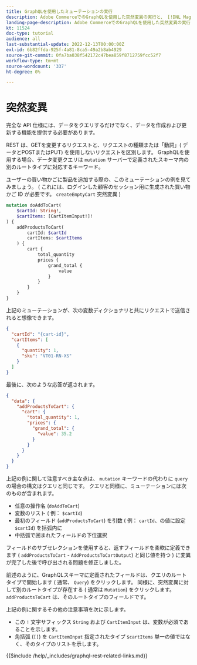 ```yaml
---
title: GraphQLを使用したミューテーションの実行
description: Adobe CommerceでのGraphQLを使用した突然変異の実行と、 [!DNL Magento Open Source]. ミューテーションコールを使用して、最初のPOSTを実行します。
landing-page-description: Adobe CommerceでのGraphQLを使用した突然変異の実行と、 [!DNL Magento Open Source]. ミューテーションコールを使用して、最初のPOSTを実行します。
kt: 11524
doc-type: tutorial
audience: all
last-substantial-update: 2022-12-13T00:00:00Z
exl-id: 6b82ffda-925f-4a81-8ca5-49a2b8ab4929
source-git-commit: 0fa7ba038f542172c47bea859f8712759fcc52f7
workflow-type: tm+mt
source-wordcount: '337'
ht-degree: 0%

---
```


# 突然変異

完全な API 仕様には、データをクエリするだけでなく、データを作成および更新する機能を提供する必要があります。

REST は、GETを変更するリクエストと、リクエストの種類または「動詞」( データとPOSTまたはPUT) を使用しないリクエストを区別します。
GraphQLを使用する場合、データ変更クエリは `mutation` サーバーで定義されたスキーマ内の別のルートタイプに対応するキーワード。

ユーザーの買い物かごに製品を追加する際の、このミューテーションの例を見てみましょう。 ( これには、ログインした顧客のセッション用に生成された買い物かご ID が必要です。 `createEmptyCart` 突然変異 )

```graphql
mutation doAddToCart(
    $cartId: String!,
    $cartItems: [CartItemInput!]!
) {
    addProductsToCart(
        cartId: $cartId
        cartItems: $cartItems
    ) {
        cart {
            total_quantity
            prices {
                grand_total {
                    value
                }
            }
        }
    }
}
```

上記のミューテーションが、次の変数ディクショナリと共にリクエストで送信されると想像できます。

```json
{
  "cartId": "{cart-id}",
  "cartItems": [
    {
      "quantity": 1,
      "sku": "VT01-RN-XS"
    }
  ]
}
```

最後に、次のような応答が返されます。

```json
{
  "data": {
    "addProductsToCart": {
      "cart": {
        "total_quantity": 1,
        "prices": {
          "grand_total": {
            "value": 35.2
          }
        }
      }
    }
  }
}
```

上記の例に関して注意すべき主な点は、 `mutation` キーワードの代わりに `query`の場合の構文はクエリと同じです。 クエリと同様に、ミューテーションには次のものが含まれます。

* 任意の操作名 (`doAddToCart`)
* 変数のリスト ( 例： `$cartId`)
* 最初のフィールド (`addProductsToCart`) を引数 ( 例： `cartId`、の値に設定 `$cartId`) を括弧内に
* 中括弧で囲まれたフィールドの下位選択

フィールドのサブセレクションを使用すると、返すフィールドを柔軟に定義できます ( `addProductsToCart` - `AddProductsToCartOutput`) と同じ値を持つ ) に変異が完了した後で呼び出される問題を修正しました。

前述のように、GraphQLスキーマに定義されたフィールドは、クエリのルートタイプで開始します ( 通常、 `Query`) をクリックします。 同様に、突然変異に対して別のルートタイプが存在する ( 通常は `Mutation`) をクリックします。 `addProductsToCart` は、そのルートタイプのフィールドです。

上記の例に関するその他の注意事項を次に示します。

* この `!` 文字サフィックス `String` および `CartItemInput` は、変数が必須であることを示します。
* 角括弧 (`[]`) を `CartItemInput` 指定されたタイプ `$cartItems` 単一の値ではなく、そのタイプのリストを示します。

{{$include /help/_includes/graphql-rest-related-links.md}}
